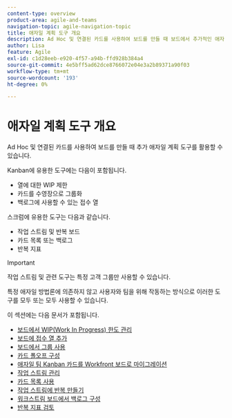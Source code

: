 ```yaml
---
content-type: overview
product-area: agile-and-teams
navigation-topic: agile-navigation-topic
title: 애자일 계획 도구 개요
description: Ad Hoc 및 연결된 카드를 사용하여 보드를 만들 때 보드에서 추가적인 애자일 계획 도구를 활용할 수 있습니다.
author: Lisa
feature: Agile
exl-id: c1d28eeb-e920-4f57-a94b-ffd928b384a4
source-git-commit: 4e5bff5ad62dce8766072e04e3a2b89371a90f03
workflow-type: tm+mt
source-wordcount: '193'
ht-degree: 0%

---
```


# 애자일 계획 도구 개요

Ad Hoc 및 연결된 카드를 사용하여 보드를 만들 때 추가 애자일 계획 도구를 활용할 수 있습니다.

Kanban에 유용한 도구에는 다음이 포함됩니다.

* 열에 대한 WIP 제한
* 카드를 수영장으로 그룹화
* 백로그에 사용할 수 있는 접수 열

스크럼에 유용한 도구는 다음과 같습니다.

* 작업 스트림 및 반복 보드
* 카드 목록 또는 백로그
* 반복 지표

>[!IMPORTANT]
>
>작업 스트림 및 관련 도구는 특정 고객 그룹만 사용할 수 있습니다.

특정 애자일 방법론에 의존하지 않고 사용자와 팀을 위해 작동하는 방식으로 이러한 도구를 모두 또는 모두 사용할 수 있습니다.

이 섹션에는 다음 문서가 포함됩니다.

* [보드에서 WIP(Work In Progress) 한도 관리](/help/quicksilver/agile/use-boards-agile-planning-tools/manage-wip-limit-on-board.md)
* [보드에 접수 열 추가](/help/quicksilver/agile/use-boards-agile-planning-tools/add-intake-column-to-board.md)
* [보드에서 그룹 사용](/help/quicksilver/agile/use-boards-agile-planning-tools/group-cards-on-board.md)
* [카드 폴오프 구성](/help/quicksilver/agile/use-boards-agile-planning-tools/configure-card-falloff.md)
* [애자일 팀 Kanban 카드를 Workfront 보드로 마이그레이션](/help/quicksilver/agile/use-boards-agile-planning-tools/migrate-kanban-cards-to-boards.md)
* [작업 스트림 관리](/help/quicksilver/agile/use-boards-agile-planning-tools/manage-collections.md)
* [카드 목록 사용](/help/quicksilver/agile/use-boards-agile-planning-tools/use-card-list.md)
* [작업 스트림에 반복 만들기](/help/quicksilver/agile/use-boards-agile-planning-tools/create-an-iteration-in-workstream.md)
* [워크스트림 보드에서 백로그 구성](/help/quicksilver/agile/use-boards-agile-planning-tools/configure-backlog-workstream-board.md)
* [반복 지표 검토](/help/quicksilver/agile/use-boards-agile-planning-tools/review-iteration-metrics.md)
